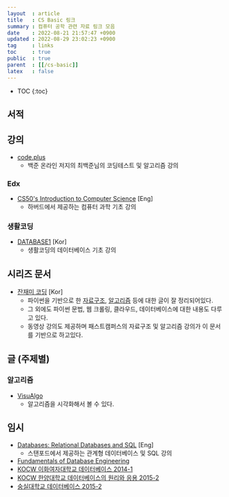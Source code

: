 ```yaml
---
layout  : article
title   : CS Basic 링크
summary : 컴퓨터 공학 관련 자료 링크 모음
date    : 2022-08-21 21:57:47 +0900
updated : 2022-08-29 23:02:23 +0900
tag     : links
toc     : true
public  : true
parent  : [[/cs-basic]]
latex   : false
---
```

* TOC
{:toc}

## 서적

## 강의

* [code.plus](https://code.plus/courses/)
    * 백준 온라인 저지의 최백준님의 코딩테스트 및 알고리즘 강의

### Edx

* [CS50's Introduction to Computer Science](https://www.edx.org/course/introduction-computer-science-harvardx-cs50x) [Eng]
    * 하버드에서 제공하는 컴퓨터 과학 기초 강의

### 생활코딩

* [DATABASE1](https://opentutorials.org/course/3162) [Kor]
    * 생활코딩의 데이터베이스 기초 강의

## 시리즈 문서

* [잔재미 코딩](https://www.fun-coding.org/daveblog.html) [Kor]
    * 파이썬을 기반으로 한 [자료구조](https://www.fun-coding.org/DS&AL1-2.html), [알고리즘](https://www.fun-coding.org/DS&AL2-1.html) 등에 대한 글이 잘 정리되어있다.
    * 그 외에도 파이썬 문법, 웹 크롤링, 클라우드, 데이터베이스에 대한 내용도 다루고 있다.
    * 동영상 강의도 제공하며 패스트캠퍼스의 자료구조 및 알고리즘 강의가 이 문서를 기반으로 하고있다.

## 글 (주제별)

### 알고리즘

* [VisuAlgo](https://visualgo.net/en)
    * 알고리즘을 시각화해서 볼 수 있다.

## 임시

* [Databases: Relational Databases and SQL](https://www.edx.org/course/databases-5-sql) [Eng]
    * 스탠포드에서 제공하는 관계형 데이터베이스 및 SQL 강의
* [Fundamentals of Database Engineering](https://www.udemy.com/course/database-engines-crash-course/)
* [KOCW 이화여자대학교 데이터베이스 2014-1](http://www.kocw.net/home/cview.do?cid=d549f8570583094b)
* [KOCW 한양대학교 데이터베이스의 원리와 응용 2015-2](http://www.kocw.net/home/cview.do?cid=9c591659f017851e)
* [숭실대학교 데이터베이스 2015-2](https://ssuocw.ssu.ac.kr/IT-대학/데이터베이스)
